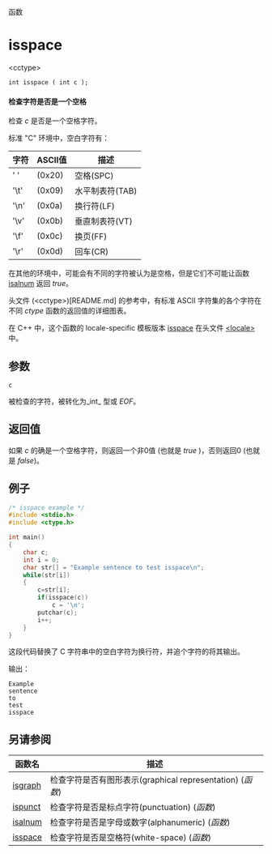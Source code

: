 函数

# isspace

\<cctype\>

`int isspace ( int c );`

#### 检查字符是否是一个空格

检查 _c_ 是否是一个空格字符。

标准 "C" 环境中，空白字符有：

字符 | ASCII值 | 描述
---- | ------- | ----
' '  | (0x20)  | 空格(SPC)
'\t' | (0x09)  | 水平制表符(TAB)
'\n' | (0x0a)  | 换行符(LF)
'\v' | (0x0b)  | 垂直制表符(VT)
'\f' | (0x0c)  | 换页(FF)
'\r' | (0x0d)  | 回车(CR)

在其他的环境中，可能会有不同的字符被认为是空格，但是它们不可能让函数 [isalnum](isalnum.md) 返回 _true_。

头文件 (\<cctype\>)[README.md] 的参考中，有标准 ASCII 字符集的各个字符在不同 _ctype_ 函数的返回值的详细图表。

在 C++ 中，这个函数的 locale-specific 模板版本 [isspace](../../Other/locale/isspace.md) 在头文件 [\<locale\>](../../Other/locale/README.md)中。


## 参数

`c`

被检查的字符，被转化为_int_ 型或 _EOF_。


## 返回值
如果 _c_ 的确是一个空格字符，则返回一个非0值 (也就是 _true_ )，否则返回0 (也就是 _false_)。

## 例子

```cpp
/* isspace example */
#include <stdio.h>
#include <ctype.h>

int main()
{
	char c;
	int i = 0;
	char str[] = "Example sentence to test isspace\n";
	while(str[i])
	{
		c=str[i];
		if(isspace(c))
			c = '\n';
		putchar(c);
		i++;
	}
}
```

这段代码替换了 C 字符串中的空白字符为换行符，并追个字符的将其输出。

输出：  
```
Example
sentence
to
test
isspace
```


## 另请参阅

函数名                | 描述
--------------------- | ---------------
[isgraph](isgraph.md) | 检查字符是否有图形表示(graphical representation) (_函数_)
[ispunct](ispunct.md) | 检查字符是否是标点字符(punctuation) (_函数_)
[isalnum](isalnum.md) | 检查字符是否是字母或数字(alphanumeric) (_函数_)
[isspace](isspace.md) | 检查字符是否是空格符(white-space) (_函数_)
